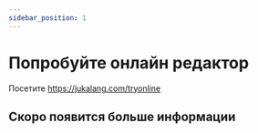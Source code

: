 ```yaml
---
sidebar_position: 1
---
```


# Попробуйте онлайн редактор

Посетите https://jukalang.com/tryonline

## Скоро появится больше информации